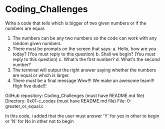 # Coding_Challenges

Write a code that tells which is bigger of two given numbers or if the numbers are equal.
1. The numbers can be any two numbers so the code can work with any random given numbers.
2. There must be prompts on the screen that says:
 a. Hello, how are you today? (You must reply to this question)
b. Shall we begin? (You must reply to this question)
c. What's the first number?
d. What's the second number?
3. The terminal will output the right answer saying whether the numbers are equal or which is larger.
4. There must be a final message
Wow!!! We make an awesome team!!! High five dude!!!

GitHub repository: Coding_Challenges (must have README.md file)
Directory: 0x01-c_codes (must have README.md file)
File: 0-greater_or_equal.c

In this code, i added that the user must answer 'Y' for yes in other to begin or 'N' for No in other not to begin
